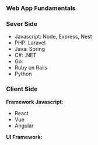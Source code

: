 ### Web App Fundamentals

### Sever Side

- Javascript: Node, Express, Nest
- PHP: Laravel
- Java: Spring
- C#: .NET
- Go:
- Ruby on Rails
- Python

### Client Side

**Framework Javascript:**

- React
- Vue
- Angular

**UI Framework:**
